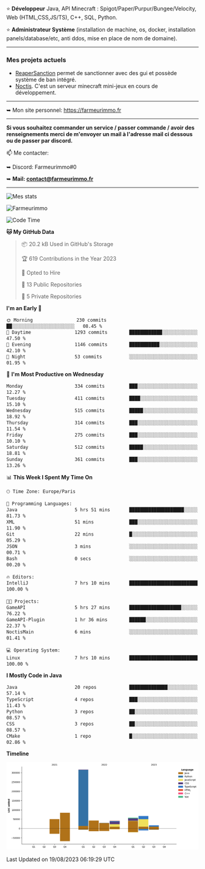 ⭐ **Développeur** Java, API Minecraft : Spigot/Paper/Purpur/Bungee/Velocity, Web (HTML,CSS,JS/TS), C++, SQL, Python.

⭐ **Administrateur Système** (installation de machine, os, docker, installation panels/database/etc, anti ddos, mise en place de nom de domaine).

---

### Mes projets actuels
- [ReaperSanction](https://www.spigotmc.org/resources/reapersanction.89580/) permet de sanctionner avec des gui et possède système de ban intégré.
- [Noctis](https://discord.gg/ydRurvUJ8U). C'est un serveur minecraft mini-jeux en cours de développement.

---

➥ Mon site personnel: https://farmeurimmo.fr

---

**Si vous souhaitez commander un service / passer commande / avoir des renseignements merci de m'envoyer un mail à l'adresse mail ci dessous ou de passer par discord.**

📫 Me contacter:
 
   ➥ Discord: Farmeurimmo#0
   
   ➥ **Mail: contact@farmeurimmo.fr**

---

![Mes stats](https://github-readme-stats.farmeurimmo.fr/api?username=Farmeurimmo&count_private=true&show_icons=true&theme=radical)

<img src="https://komarev.com/ghpvc/?username=Farmeurimmo" alt="Farmeurimmo" />

<!--START_SECTION:waka-->
![Code Time](http://img.shields.io/badge/Code%20Time-873%20hrs%2016%20mins-blue)

**🐱 My GitHub Data** 

> 📦 20.2 kB Used in GitHub's Storage 
 > 
> 🏆 619 Contributions in the Year 2023
 > 
> 💼 Opted to Hire
 > 
> 📜 13 Public Repositories 
 > 
> 🔑 5 Private Repositories 
 > 
**I'm an Early 🐤** 

```text
🌞 Morning                230 commits         ██░░░░░░░░░░░░░░░░░░░░░░░   08.45 % 
🌆 Daytime                1293 commits        ████████████░░░░░░░░░░░░░   47.50 % 
🌃 Evening                1146 commits        ███████████░░░░░░░░░░░░░░   42.10 % 
🌙 Night                  53 commits          ░░░░░░░░░░░░░░░░░░░░░░░░░   01.95 % 
```
📅 **I'm Most Productive on Wednesday** 

```text
Monday                   334 commits         ███░░░░░░░░░░░░░░░░░░░░░░   12.27 % 
Tuesday                  411 commits         ████░░░░░░░░░░░░░░░░░░░░░   15.10 % 
Wednesday                515 commits         █████░░░░░░░░░░░░░░░░░░░░   18.92 % 
Thursday                 314 commits         ███░░░░░░░░░░░░░░░░░░░░░░   11.54 % 
Friday                   275 commits         ███░░░░░░░░░░░░░░░░░░░░░░   10.10 % 
Saturday                 512 commits         █████░░░░░░░░░░░░░░░░░░░░   18.81 % 
Sunday                   361 commits         ███░░░░░░░░░░░░░░░░░░░░░░   13.26 % 
```


📊 **This Week I Spent My Time On** 

```text
🕑︎ Time Zone: Europe/Paris

💬 Programming Languages: 
Java                     5 hrs 51 mins       ████████████████████░░░░░   81.73 % 
XML                      51 mins             ███░░░░░░░░░░░░░░░░░░░░░░   11.90 % 
Git                      22 mins             █░░░░░░░░░░░░░░░░░░░░░░░░   05.29 % 
JSON                     3 mins              ░░░░░░░░░░░░░░░░░░░░░░░░░   00.71 % 
Bash                     0 secs              ░░░░░░░░░░░░░░░░░░░░░░░░░   00.20 % 

🔥 Editors: 
IntelliJ                 7 hrs 10 mins       █████████████████████████   100.00 % 

🐱‍💻 Projects: 
GameAPI                  5 hrs 27 mins       ███████████████████░░░░░░   76.22 % 
GameAPI-Plugin           1 hr 36 mins        ██████░░░░░░░░░░░░░░░░░░░   22.37 % 
NoctisMain               6 mins              ░░░░░░░░░░░░░░░░░░░░░░░░░   01.41 % 

💻 Operating System: 
Linux                    7 hrs 10 mins       █████████████████████████   100.00 % 
```

**I Mostly Code in Java** 

```text
Java                     20 repos            ██████████████░░░░░░░░░░░   57.14 % 
TypeScript               4 repos             ███░░░░░░░░░░░░░░░░░░░░░░   11.43 % 
Python                   3 repos             ██░░░░░░░░░░░░░░░░░░░░░░░   08.57 % 
CSS                      3 repos             ██░░░░░░░░░░░░░░░░░░░░░░░   08.57 % 
CMake                    1 repo              █░░░░░░░░░░░░░░░░░░░░░░░░   02.86 % 
```



**Timeline**

![Lines of Code chart](https://raw.githubusercontent.com/Farmeurimmo/Farmeurimmo/main/assets/bar_graph.png)


 Last Updated on 19/08/2023 06:19:29 UTC
<!--END_SECTION:waka-->
